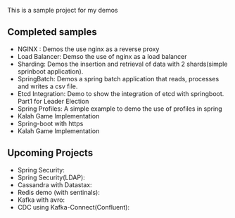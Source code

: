 This is a sample project for my demos

## Completed samples
- NGINX : Demos the use nginx as a reverse proxy 
- Load Balancer: Demso the use of nginx as a load balancer
- Sharding: Demos the insertion and retrieval of data with 2 shards(simple sprinboot application).
- SpringBatch: Demos a spring batch application that reads, processes and writes a csv file.
- Etcd Integration: Demo to show the integration of etcd with springboot. Part1 for Leader Election
- Spring Profiles: A simple example to demo the use of profiles in spring
- Kalah Game Implementation
- Spring-boot with https
- Kalah Game Implementation<br>

## Upcoming Projects
- Spring Security: 
- Spring Security(LDAP):
- Cassandra with Datastax:
- Redis demo (with sentinals):
- Kafka with avro:
- CDC using Kafka-Connect(Confluent):

   

